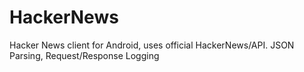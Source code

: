 # HackerNews

Hacker News client for Android, uses official HackerNews/API.
JSON Parsing, Request/Response Logging

